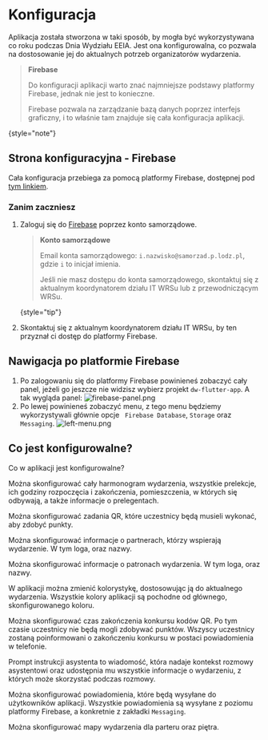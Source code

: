 # Konfiguracja

Aplikacja została stworzona w taki sposób, by mogła być wykorzystywana co roku podczas Dnia Wydziału EEIA. Jest ona
konfigurowalna, co pozwala na dostosowanie jej do aktualnych potrzeb organizatorów wydarzenia.

> **Firebase**
>
> Do konfiguracji aplikacji warto znać najmniejsze podstawy platformy Firebase, jednak nie jest to konieczne.
>
> Firebase pozwala na zarządzanie bazą danych poprzez interfejs graficzny, i to właśnie tam znajduje się cała
> konfiguracja aplikacji.
>
{style="note"}

## Strona konfiguracyjna - Firebase

Cała konfiguracja przebiega za pomocą platformy Firebase, dostępnej
pod [tym linkiem](https://console.firebase.google.com/u/0/project/dw-flutter-app/overview).

### Zanim zaczniesz

1. Zaloguj się do [Firebase](https://console.firebase.google.com/u/0/project/dw-flutter-app/overview) poprzez konto
   samorządowe.
   > **Konto samorządowe**
   >
   > Email konta samorządowego: `i.nazwisko@samorzad.p.lodz.pl`, gdzie `i` to inicjał imienia.
   >
   > Jeśli nie masz dostępu do konta samorządowego, skontaktuj się z aktualnym koordynatorem działu IT WRSu lub z
   przewodniczącym WRSu.
   >
   {style="tip"}

2. Skontaktuj się z aktualnym koordynatorem działu IT WRSu, by ten przyznał ci dostęp do platformy Firebase.

## Nawigacja po platformie Firebase

1. Po zalogowaniu się do platformy Firebase powinieneś zobaczyć cały panel, jeżeli go jeszcze nie widzisz wybierz
   projekt `dw-flutter-app`. A tak wygląda panel:
   ![firebase-panel.png](firebase-panel.png)
2. Po lewej powinieneś zobaczyć menu, z tego menu będziemy wykorzystywali głównie opcje ` Firebase Database`, `Storage`
   oraz `Messaging`.
   ![left-menu.png](left-menu.png)

## Co jest konfigurowalne?

Co w aplikacji jest konfigurowalne?
<procedure title="📅 Harmonogram wydarzenia" id="harmonogram_wydarzenia">
   <p>
      Można skonfigurować cały harmonogram wydarzenia, wszystkie prelekcje, ich godziny rozpoczęcia i zakończenia, pomieszczenia, w których się odbywają, a także informacje o prelegentach.
   </p>
</procedure>

<procedure title="📷 Zadania QR" id="zadania_qr">
   <p>
      Można skonfigurować zadania QR, które uczestnicy będą musieli wykonać, aby zdobyć punkty.
   </p>
</procedure>

<procedure title="🤝 Partnerzy" id="partnerzy">
   <p>
        Można skonfigurować informacje o partnerach, którzy wspierają wydarzenie. W tym loga, oraz nazwy.
   </p>
</procedure>

<procedure title="🍀 Patroni" id="patroni">
   <p>
        Można skonfigurować informacje o patronach wydarzenia. W tym loga, oraz nazwy.
   </p>
</procedure>

<procedure title="🟦 Kolor aplikacji" id="kolor_aplikacji">
   <p>
      W aplikacji można zmienić kolorystykę, dostosowując ją do aktualnego wydarzenia. Wszystkie kolory aplikacji są pochodne od głównego, skonfigurowanego koloru.
   </p>
</procedure>

<procedure title="⏰ Czas końca konkursu kodów QR" id="czas_konca_konkursu">
   <p>
        Można skonfigurować czas zakończenia konkursu kodów QR. Po tym czasie uczestnicy nie będą mogli zdobywać punktów. Wszyscy uczestnicy zostaną poinformowani o zakończeniu konkursu w postaci powiadomienia w telefonie.
   </p>
</procedure>

<procedure title="✨ Prompt instrukcji asystenta" id="system_prompt">
   <p>
       Prompt instrukcji asystenta to wiadomość, która nadaje kontekst rozmowy asystentowi oraz udostępnia mu wszystkie informacje o wydarzeniu, z których może skorzystać podczas rozmowy.
   </p>
</procedure>

<procedure title="🔔 Powiadomienia" id="powiadomienia">
   <p>
       Można skonfigurować powiadomienia, które będą wysyłane do użytkowników aplikacji. Wszystkie powiadomienia są wysyłane z poziomu platformy Firebase, a konkretnie z zakładki <code>Messaging</code>.
   </p>
</procedure>

<procedure title="🗺️ Mapy wydarzenia" id="mapa_wydarzenia">
   <p>
      Można skonfigurować mapy wydarzenia dla parteru oraz piętra.
   </p>
</procedure>
